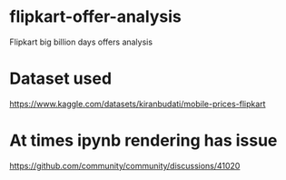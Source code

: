 # flipkart-offer-analysis
Flipkart big billion days offers analysis

# Dataset used
https://www.kaggle.com/datasets/kiranbudati/mobile-prices-flipkart

# At times ipynb rendering has issue 
https://github.com/community/community/discussions/41020
